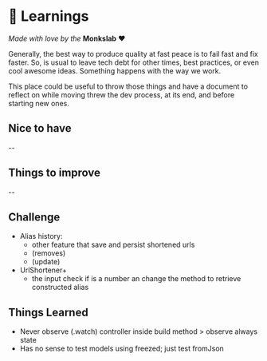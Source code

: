 
# :blue_book: Learnings

_Made with love by the_ **Monkslab** ❤️

Generally, the best way to produce quality at fast peace is to fail fast and fix faster. So, is usual to leave tech debt for other times, best practices, or even cool awesome ideas. Something happens with the way we work.

This place could be useful to throw those things and have a document to reflect on while moving threw the dev process, at its end, and before starting new ones.

## Nice to have

--

## Things to improve

--

## Challenge

- Alias history:
  - other feature that save and persist shortened urls
  - (removes)
  - (update)
- UrlShortener+
  - the input check if is a number an change the method to retrieve constructed alias

## Things Learned

- Never observe (.watch) controller inside build method > observe always state
- Has no sense to test models using freezed; just test fromJson
